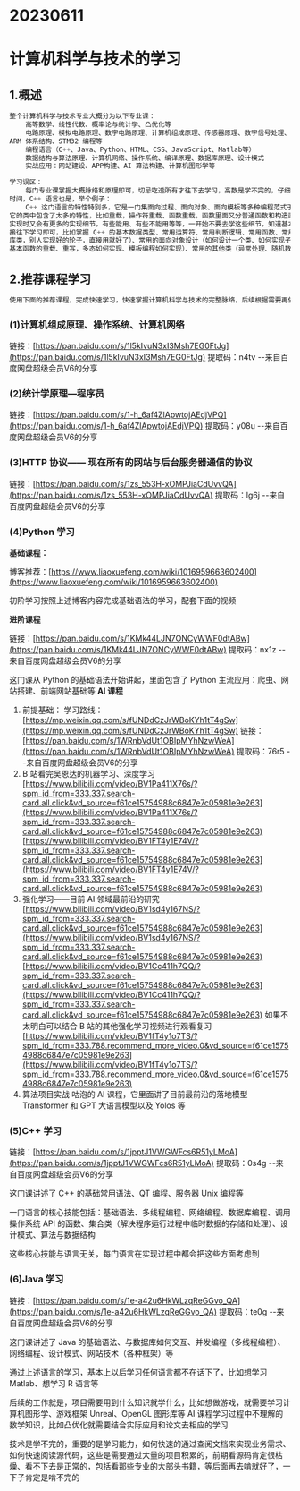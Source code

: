 # 20230611

# 计算机科学与技术的学习

## 1.概述

```jsx
整个计算机科学与技术专业大概分为以下专业课：
	高等数学、线性代数、概率论与统计学、凸优化等
	电路原理、模拟电路原理、数字电路原理、计算机组成原理、传感器原理、数字信号处理、数字图像处理、
ARM 体系结构、STM32 编程等
	编程语言（C++、Java、Python、HTML、CSS、JavaScript、Matlab等）
	数据结构与算法原理、计算机网络、操作系统、编译原理、数据库原理、设计模式
	实战应用：网站建设、APP构建、AI 算法构建、计算机图形学等

学习误区：
	每门专业课掌握大概脉络和原理即可，切忌吃透所有才往下去学习，高数是学不完的，仔细学要浪费大量
时间，C++ 语言也是，举个例子：
	C++ 这门语言的特性特别多，它是一门集面向过程、面向对象、面向模板等多种编程范式于一身的语言，
它的类中包含了太多的特性，比如重载，操作符重载、函数重载，函数里面又分普通函数和构造函数，在重载
实现时又会有更多的实现细节，有些能用、有些不能用等等，一开始不要去学这些细节，知道基本的用法，直
接往下学习即可，比如掌握 C++ 的基本数据类型、常用运算符、常用判断逻辑、常用函数、常用的 STL（标准
库类，别人实现好的轮子，直接用就好了）、常用的面向对象设计（如何设计一个类、如何实现子类、如何实现
基本函数的重载、重写，多态如何实现、模板编程如何实现）、常用的其他类（异常处理、随机数、集合类等）
```

## 2.推荐课程学习

```jsx
使用下面的推荐课程，完成快速学习，快速掌握计算机科学与技术的完整脉络，后续根据需要再做细节补充
```

### (1)计算机组成原理、操作系统、计算机网络

链接：[https://pan.baidu.com/s/1l5kIvuN3xI3Msh7EG0FtJg](https://pan.baidu.com/s/1l5kIvuN3xI3Msh7EG0FtJg)
提取码：n4tv
--来自百度网盘超级会员V6的分享

### (2)统计学原理—程序员

链接：[https://pan.baidu.com/s/1-h_6af4ZlApwtojAEdjVPQ](https://pan.baidu.com/s/1-h_6af4ZlApwtojAEdjVPQ)
提取码：y08u
--来自百度网盘超级会员V6的分享

### (3)HTTP 协议—— 现在所有的网站与后台服务器通信的协议

链接：[https://pan.baidu.com/s/1zs_553H-xOMPJiaCdUvvQA](https://pan.baidu.com/s/1zs_553H-xOMPJiaCdUvvQA)
提取码：lg6j
--来自百度网盘超级会员V6的分享

### (4)Python 学习

**基础课程：**

博客推荐：[https://www.liaoxuefeng.com/wiki/1016959663602400](https://www.liaoxuefeng.com/wiki/1016959663602400)

初阶学习按照上述博客内容完成基础语法的学习，配套下面的视频

**进阶课程**

链接：[https://pan.baidu.com/s/1KMk44LJN7ONCyWWF0dtABw](https://pan.baidu.com/s/1KMk44LJN7ONCyWWF0dtABw)
提取码：nx1z
--来自百度网盘超级会员V6的分享

这门课从 Python 的基础语法开始讲起，里面包含了 Python 主流应用：爬虫、网站搭建、前端网站基础等
**AI 课程**

1. 前提基础：
学习路线：[https://mp.weixin.qq.com/s/fUNDdCzJrWBoKYh1tT4gSw](https://mp.weixin.qq.com/s/fUNDdCzJrWBoKYh1tT4gSw)
链接：[https://pan.baidu.com/s/1WRnbVdUt1OBIpMYhNzwWeA](https://pan.baidu.com/s/1WRnbVdUt1OBIpMYhNzwWeA)
提取码：76r5
--来自百度网盘超级会员V6的分享
2. B 站看完吴恩达的机器学习、深度学习
[https://www.bilibili.com/video/BV1Pa411X76s/?spm_id_from=333.337.search-card.all.click&vd_source=f61ce15754988c6847e7c05981e9e263](https://www.bilibili.com/video/BV1Pa411X76s/?spm_id_from=333.337.search-card.all.click&vd_source=f61ce15754988c6847e7c05981e9e263)
[https://www.bilibili.com/video/BV1FT4y1E74V/?spm_id_from=333.337.search-card.all.click&vd_source=f61ce15754988c6847e7c05981e9e263](https://www.bilibili.com/video/BV1FT4y1E74V/?spm_id_from=333.337.search-card.all.click&vd_source=f61ce15754988c6847e7c05981e9e263)
3. 强化学习——目前 AI 领域最前沿的研究
[https://www.bilibili.com/video/BV1sd4y167NS/?spm_id_from=333.337.search-card.all.click&vd_source=f61ce15754988c6847e7c05981e9e263](https://www.bilibili.com/video/BV1sd4y167NS/?spm_id_from=333.337.search-card.all.click&vd_source=f61ce15754988c6847e7c05981e9e263)
[https://www.bilibili.com/video/BV1Cc411h7QQ/?spm_id_from=333.337.search-card.all.click&vd_source=f61ce15754988c6847e7c05981e9e263](https://www.bilibili.com/video/BV1Cc411h7QQ/?spm_id_from=333.337.search-card.all.click&vd_source=f61ce15754988c6847e7c05981e9e263)
如果不太明白可以结合 B 站的其他强化学习视频进行观看复习
[https://www.bilibili.com/video/BV1fT4y1o7TS/?spm_id_from=333.788.recommend_more_video.0&vd_source=f61ce15754988c6847e7c05981e9e263](https://www.bilibili.com/video/BV1fT4y1o7TS/?spm_id_from=333.788.recommend_more_video.0&vd_source=f61ce15754988c6847e7c05981e9e263)
4. 算法项目实战
咕泡的 AI 课程，它里面讲了目前最前沿的落地模型 Transformer 和 GPT 大语言模型以及 Yolos 等

### (5)C++ 学习

链接：[https://pan.baidu.com/s/1jpptJ1VWGWFcs6R51yLMoA](https://pan.baidu.com/s/1jpptJ1VWGWFcs6R51yLMoA)
提取码：0s4g
--来自百度网盘超级会员V6的分享

这门课讲述了 C++ 的基础常用语法、QT 编程、服务器 Unix 编程等

一门语言的核心技能包括：基础语法、多线程编程、网络编程、数据库编程、调用 操作系统 API 的函数、集合类（解决程序运行过程中临时数据的存储和处理）、设计模式、算法与数据结构

这些核心技能与语言无关，每门语言在实现过程中都会把这些方面考虑到

### (6)Java 学习

链接：[https://pan.baidu.com/s/1e-a42u6HkWLzqReGGvo_QA](https://pan.baidu.com/s/1e-a42u6HkWLzqReGGvo_QA)
提取码：te0g
--来自百度网盘超级会员V6的分享

这门课讲述了 Java 的基础语法、与数据库如何交互、并发编程（多线程编程）、网络编程、设计模式、网站技术（各种框架）等

通过上述语言的学习，基本上以后学习任何语言都不在话下了，比如想学习 Matlab、想学习 R 语言等

后续的工作就是，项目需要用到什么知识就学什么，比如想做游戏，就需要学习计算机图形学、游戏框架 Unreal、OpenGL 图形库等
AI 课程学习过程中不理解的数学知识，比如凸优化就需要结合实际应用和论文去相应的学习

技术是学不完的，重要的是学习能力，如何快速的通过查阅文档来实现业务需求、如何快速阅读源代码，这些是需要通过大量的项目积累的，前期看源码肯定很枯燥、看不下去是正常的，包括看那些专业的大部头书籍，等后面再去啃就好了，一下子肯定是啃不完的